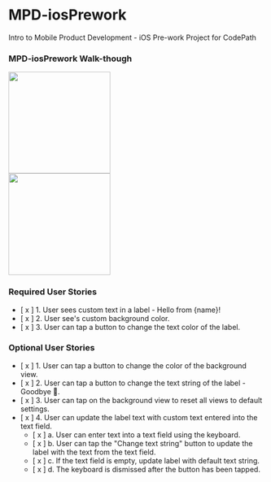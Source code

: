 # MPD-iosPrework
Intro to Mobile Product Development - iOS Pre-work Project for CodePath

### MPD-iosPrework Walk-though

<img src="http://g.recordit.co/xuHpjxVi3P.gif" width=200><br>
<img src="http://g.recordit.co/uGIMoCFNPA.gif" width=200><br>

### Required User Stories
- [ x ] 1. User sees custom text in a label - Hello from {name}!
- [ x ] 2. User see's custom background color.
- [ x ] 3. User can tap a button to change the text color of the label.

### Optional User Stories
- [ x ] 1. User can tap a button to change the color of the background view.
- [ x ] 2. User can tap a button to change the text string of the label - Goodbye 👋.
- [ x ] 3. User can tap on the background view to reset all views to default settings.
- [ x ] 4. User can update the label text with custom text entered into the text field.
   - [ x ] a. User can enter text into a text field using the keyboard.
   - [ x ] b. User can tap the "Change text string" button to update the label with the text from the text field.
   - [ x ] c. If the text field is empty, update label with default text string.
   - [ x ] d. The keyboard is dismissed after the button has been tapped.

